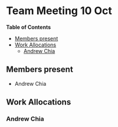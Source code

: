 # Team Meeting 10 Oct

<!-- START doctoc generated TOC please keep comment here to allow auto update -->
<!-- DON'T EDIT THIS SECTION, INSTEAD RE-RUN doctoc TO UPDATE -->
**Table of Contents**

- [Members present](#members-present)
- [Work Allocations](#work-allocations)
  - [Andrew Chia](#andrew-chia)

<!-- END doctoc generated TOC please keep comment here to allow auto update -->

## Members present

- Andrew Chia

## Work Allocations

### Andrew Chia
